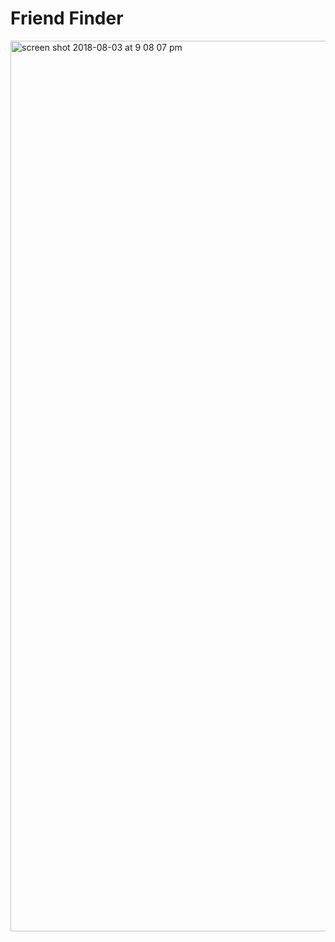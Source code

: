 # Friend Finder
<img width="1425" alt="screen shot 2018-08-03 at 9 08 07 pm" src="https://user-images.githubusercontent.com/38231097/43671529-66cf5fb4-9761-11e8-9957-a4ae40ce99b0.png">
